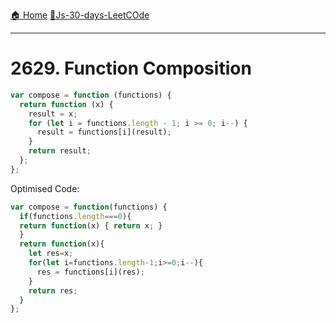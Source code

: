 [🏠 Home](../../README.md)
[🎯Js-30-days-LeetCOde](../JS-30-Days.md)

<hr>

# 2629. Function Composition

```js
var compose = function (functions) {
  return function (x) {
    result = x;
    for (let i = functions.length - 1; i >= 0; i--) {
      result = functions[i](result);
    }
    return result;
  };
};
```

Optimised Code:

```js
var compose = function(functions) {
  if(functions.length===0){
  return function(x) { return x; }
  }
  return function(x){
    let res=x;
    for(let i=functions.length-1;i>=0;i--){
      res = functions[i](res);
    }
    return res;
  }
};
```
